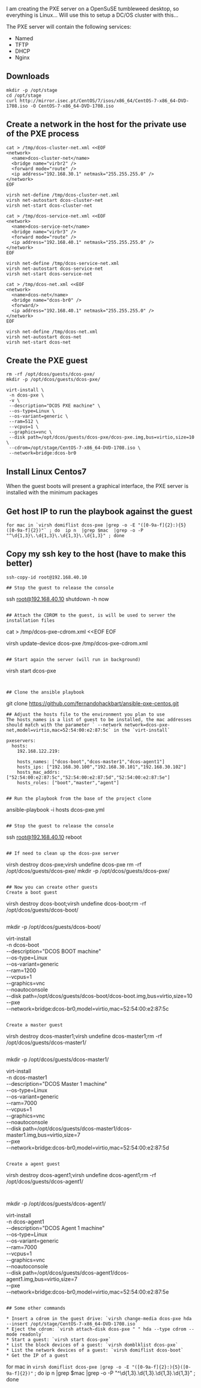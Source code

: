 ﻿I am creating the PXE server on a OpenSuSE tumbleweed desktop, so everything is Linux... Will use this to setup a DC/OS cluster with this...



The PXE server will contain the following services:
* Named
* TFTP
* DHCP
* Nginx


## Downloads
```
mkdir -p /opt/stage
cd /opt/stage
curl http://mirror.isec.pt/CentOS/7/isos/x86_64/CentOS-7-x86_64-DVD-1708.iso -O CentOS-7-x86_64-DVD-1708.iso
```

## Create a network in the host for the private use of the PXE process
```
cat > /tmp/dcos-cluster-net.xml <<EOF
<network>
  <name>dcos-cluster-net</name>
  <bridge name="virbr2" />
  <forward mode="route" />
  <ip address="192.168.30.1" netmask="255.255.255.0" />
</network>
EOF
```

```
virsh net-define /tmp/dcos-cluster-net.xml
virsh net-autostart dcos-cluster-net
virsh net-start dcos-cluster-net
```

```
cat > /tmp/dcos-service-net.xml <<EOF
<network>
  <name>dcos-service-net</name>
  <bridge name="virbr3" />
  <forward mode="route" />
  <ip address="192.168.40.1" netmask="255.255.255.0" />
</network>
EOF
```

```
virsh net-define /tmp/dcos-service-net.xml
virsh net-autostart dcos-service-net
virsh net-start dcos-service-net
```


```
cat > /tmp/dcos-net.xml <<EOF
<network>
  <name>dcos-net</name>
  <bridge name="dcos-br0" />
  <forward/>
  <ip address="192.168.40.1" netmask="255.255.255.0" />
</network>
EOF
```

```
virsh net-define /tmp/dcos-net.xml
virsh net-autostart dcos-net
virsh net-start dcos-net
```


## Create  the PXE guest
```
rm -rf /opt/dcos/guests/dcos-pxe/
mkdir -p /opt/dcos/guests/dcos-pxe/
```

```
virt-install \
 -n dcos-pxe \
 -v \
 --description="DCOS PXE machine" \
 --os-type=Linux \
 --os-variant=generic \
 --ram=512 \
 --vcpus=1 \
 --graphics=vnc \
 --disk path=/opt/dcos/guests/dcos-pxe/dcos-pxe.img,bus=virtio,size=10 \
 --cdrom=/opt/stage/CentOS-7-x86_64-DVD-1708.iso \
 --network=bridge:dcos-br0
```
 
## Install  Linux Centos7
When the guest boots will present a graphical interface, the PXE server is installed with the minimum packages

## Get host IP to run the playbook against the guest
```
for mac in `virsh domiflist dcos-pxe |grep -o -E "([0-9a-f]{2}:){5}([0-9a-f]{2})"` ; do  ip n  |grep $mac  |grep -o -P "^\d{1,3}\.\d{1,3}\.\d{1,3}\.\d{1,3}" ; done
```

## Copy my ssh key to the host (have to make this better)
```
ssh-copy-id root@192.168.40.10

## Stop the guest to release the console
```
ssh root@192.168.40.10 shutdown -h now
```

## Attach the CDROM to the guest, is will be used to server the installation files 
```
cat > /tmp/dcos-pxe-cdrom.xml <<EOF
<disk type='block' device='cdrom'>
  <driver name='qemu' type='raw'/>
  <source dev='/opt/stage/CentOS-7-x86_64-DVD-1708.iso'/>
  <target dev='hda' bus='ide'/>
  <readonly/>
</disk>
EOF

virsh update-device dcos-pxe /tmp/dcos-pxe-cdrom.xml
```

## Start again the server (will run in background)
```
virsh start dcos-pxe
```


## Clone the ansible playbook
```
git clone https://github.com/fernandohackbart/ansible-pxe-centos.git
```
## Adjust the hosts file to the environment you plan to use
The hosts_names is a list of guest to be installed, the mac addresses should match with the parameter ` --network network=dcos-pxe-net,model=virtio,mac=52:54:00:e2:87:5c` in the `virt-install`
```
    pxeservers:
      hosts:
        192.168.122.219:
        
        hosts_names: ["dcos-boot","dcos-master1","dcos-agent1"]
        hosts_ips: ["192.168.30.100","192.168.30.101","192.168.30.102"]
        hosts_mac_addrs: ["52:54:00:e2:87:5c","52:54:00:e2:87:5d","52:54:00:e2:87:5e"]
        hosts_roles: ["boot","master","agent"]
```

## Run the playbook from the base of the project clone
```
ansible-playbook -i hosts dcos-pxe.yml
```

## Stop the guest to release the console
```
ssh root@192.168.40.10 reboot
```

## If need to clean up the dcos-pxe server
```
virsh destroy dcos-pxe;virsh undefine dcos-pxe
rm -rf /opt/dcos/guests/dcos-pxe/
mkdir -p /opt/dcos/guests/dcos-pxe/
```

## Now you can create other guests 
Create a boot guest

```
virsh destroy dcos-boot;virsh undefine dcos-boot;rm -rf /opt/dcos/guests/dcos-boot/
```

```
mkdir -p /opt/dcos/guests/dcos-boot/

virt-install \
 -n dcos-boot \
 --description="DCOS BOOT machine" \
 --os-type=Linux \
 --os-variant=generic \
 --ram=1200 \
 --vcpus=1 \
 --graphics=vnc \
 --noautoconsole \
 --disk path=/opt/dcos/guests/dcos-boot/dcos-boot.img,bus=virtio,size=10 \
 --pxe \
 --network=bridge:dcos-br0,model=virtio,mac=52:54:00:e2:87:5c
 ```
 
Create a master guest
```
virsh destroy dcos-master1;virsh undefine dcos-master1;rm -rf /opt/dcos/guests/dcos-master1/
```

```
mkdir -p /opt/dcos/guests/dcos-master1/

virt-install \
 -n dcos-master1 \
 --description="DCOS Master 1 machine" \
 --os-type=Linux \
 --os-variant=generic \
 --ram=7000 \
 --vcpus=1 \
 --graphics=vnc \
 --noautoconsole \
 --disk path=/opt/dcos/guests/dcos-master1/dcos-master1.img,bus=virtio,size=7 \
 --pxe \
 --network=bridge:dcos-br0,model=virtio,mac=52:54:00:e2:87:5d
 ```
 
Create a agent guest
```
virsh destroy dcos-agent1;virsh undefine dcos-agent1;rm -rf /opt/dcos/guests/dcos-agent1/
```
 
```
mkdir -p /opt/dcos/guests/dcos-agent1/

virt-install \
 -n dcos-agent1 \
 --description="DCOS Agent 1 machine" \
 --os-type=Linux \
 --os-variant=generic \
 --ram=7000 \
 --vcpus=1 \
 --graphics=vnc \
 --noautoconsole \
 --disk path=/opt/dcos/guests/dcos-agent1/dcos-agent1.img,bus=virtio,size=7 \
 --pxe \
 --network=bridge:dcos-br0,model=virtio,mac=52:54:00:e2:87:5e
 ```

## Some other commands

* Insert a cdrom in the guest drive: `virsh change-media dcos-pxe hda --insert /opt/stage/CentOS-7-x86_64-DVD-1708.iso`
* Eject the cdrom: `virsh attach-disk dcos-pxe " " hda --type cdrom --mode readonly`
* Start a guest: `virsh start dcos-pxe`
* List the block devices of a guest: `virsh domblklist dcos-pxe`
* List the network devices of a guest: `virsh domiflist dcos-boot`
* Get the IP of a guest
```
for mac in `virsh domiflist dcos-pxe |grep -o -E "([0-9a-f]{2}:){5}([0-9a-f]{2})"` ; do  ip n  |grep $mac  |grep -o -P "^\d{1,3}\.\d{1,3}\.\d{1,3}\.\d{1,3}" ; done
```

